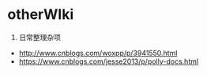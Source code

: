 # otherWIki
1. 日常整理杂项
- http://www.cnblogs.com/woxpp/p/3941550.html
- https://www.cnblogs.com/jesse2013/p/polly-docs.html
